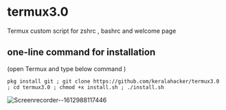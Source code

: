 # termux3.0

Termux custom script for zshrc , bashrc and welcome page 

## one-line command for installation 
 (open Termux and type below command ) 
```
pkg install git ; git clone https://github.com/keralahacker/termux3.0 ; cd termux3.0 ; chmod +x install.sh ; ./install.sh
```




![Screenrecorder--1612988117446](https://user-images.githubusercontent.com/64751167/107566496-ff157080-6c0a-11eb-9ea8-ecbe5385f39c.gif)
